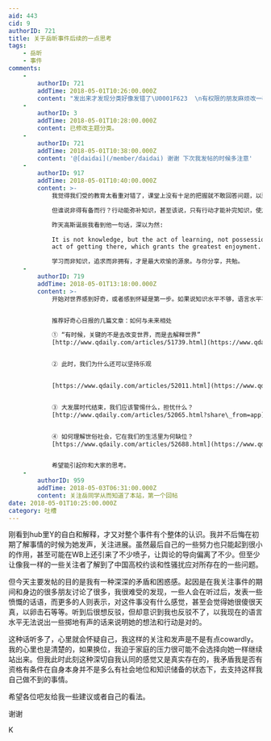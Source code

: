 ```yaml
---
aid: 443
cid: 9
authorID: 721
title: 关于岳昕事件后续的一点思考
tags:
    - 岳昕
    - 事件
comments:
    -
        authorID: 721
        addTime: 2018-05-01T10:26:00.000Z
        content: "发出来才发现分类好像发错了\U0001F623  \n有权限的朋友麻烦改一改\U0001F62D"
    -
        authorID: 3
        addTime: 2018-05-01T10:28:00.000Z
        content: 已修改主题分类。
    -
        authorID: 721
        addTime: 2018-05-01T10:38:00.000Z
        content: '@[daidai](/member/daidai) 谢谢 下次我发帖的时候多注意'
    -
        authorID: 917
        addTime: 2018-05-01T10:40:00.000Z
        content: >-
            我觉得我们受的教育太看重对错了，课堂上没有十足的把握就不敢回答问题，以致课堂外也如此。  

            但谁说非得有备而行？行动能弥补知识，甚至该说，只有行动才能补完知识，使之不成为空谈，而获得重量。  

            昨天高斯诞辰我看到他一句话，深以为然:  

            It is not knowledge, but the act of learning, not possession but the
            act of getting there, which grants the greatest enjoyment.  

            学习而非知识，追求而非拥有，才是最大欢愉的源泉。与你分享，共勉。
    -
        authorID: 719
        addTime: 2018-05-01T13:18:00.000Z
        content: >-
            开始对世界感到好奇，或者感到怀疑是第一步。如果说知识水平不够，语言水平不够，没关系，承认自己的不足。然后开始去阅读，去反思，提高自己的知识水平，一点点进步。但是要坚持自己认为正确的信念，然后一点点修正。


            推荐好奇心日报的几篇文章：如何与未来相处  

            ① “有时候，关键的不是去改变世界，而是去解释世界”
            [http://www.qdaily.com/articles/51739.html](https://www.qdaily.com/articles/51739.html)


            ② 此时，我们为什么还可以坚持乐观


            [https://www.qdaily.com/articles/52011.html](https://www.qdaily.com/articles/52011.html)


            ③ 大发展时代结束，我们应该警惕什么，担忧什么？
            [http://www.qdaily.com/articles/52065.html?share\_from=app](https://www.qdaily.com/articles/52065.html?share_from=app)


            ④ 如何理解世俗社会，它在我们的生活里为何缺位？
            [https://www.qdaily.com/articles/52688.html](https://www.qdaily.com/articles/52688.html)


            希望能引起你和大家的思考。
    -
        authorID: 959
        addTime: 2018-05-03T06:31:00.000Z
        content: 关注岳同学从而知道了本站，第一个回帖
date: 2018-05-01T10:25:00.000Z
category: 吐槽
---
```


刚看到hub里Y的自白和解释，才又对整个事件有个整体的认识。我并不后悔在初期了解事情的时候为她发声，关注进展。虽然最后自己的一些努力也只能起到很小的作用，甚至可能在WB上还引来了不少喷子，让舆论的导向偏离了不少。但至少让像我一样的一些关注者了解到了中国高校约谈和性骚扰应对所存在的一些问题。

但今天主要发帖的目的是我有一种深深的矛盾和困惑感。起因是在我关注事件的期间和身边的很多朋友讨论了很多，我很难受的发现，一些人会在听过后，发表一些愤慨的话语，而更多的人则表示，对这件事没有什么感觉，甚至会觉得她很傻很天真，以卵击石等等。听到后很想反驳，但却意识到我也反驳不了，以我现在的语言水平无法说出一些掷地有声的话来说明她的想法和行动是对的。

这种话听多了，心里就会怀疑自己，我这样的关注和发声是不是有点cowardly。我的心里也是清楚的，如果换位，我迫于家庭的压力很可能不会选择向她一样继续站出来。但我此时此刻这种深切自我认同的感觉又是真实存在的，我矛盾我是否有资格有条件在自身本身并不是多么有社会地位和知识储备的状态下，去支持这样我自己做不到的事情。

希望各位吧友给我一些建议或者自己的看法。

谢谢

K
